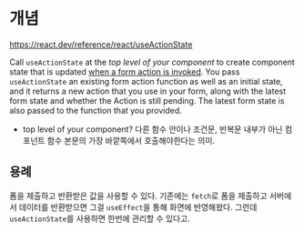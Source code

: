 # 개념
https://react.dev/reference/react/useActionState

Call `useActionState` at the *top level of your component* to create component state that is updated [when a form action is invoked](https://react.dev/reference/react-dom/components/form). You pass `useActionState` an existing form action function as well as an initial state, and it returns a new action that you use in your form, along with the latest form state and whether the Action is still pending. The latest form state is also passed to the function that you provided.

- top level of your component?
다른 함수 안이나 조건문, 반복문 내부가 아닌 컴포넌트 함수 본문의 가장 바깥쪽에서 호출해야한다는 의미.

## 용례
폼을 제출하고 반환받은 값을 사용할 수 있다.
기존에는 `fetch`로 폼을 제출하고 서버에서 데이터를 반환받으면 그걸 `useEffect`을 통해 화면에 반영해왔다.
그런데 `useActionState`를 사용하면 한번에 관리할 수 있다고. 


